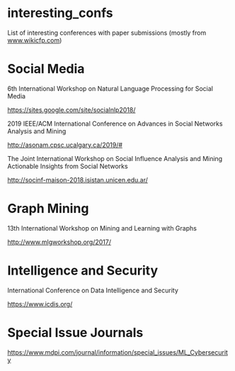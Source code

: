 # interesting_confs
List of interesting conferences with paper submissions (mostly from www.wikicfp.com)

# Social Media

6th International Workshop on Natural Language Processing for Social Media

https://sites.google.com/site/socialnlp2018/

2019 IEEE/ACM International Conference on Advances in Social Networks Analysis and Mining

http://asonam.cpsc.ucalgary.ca/2019/#

The Joint International Workshop on Social Influence Analysis and Mining Actionable Insights from Social Networks

http://socinf-maison-2018.isistan.unicen.edu.ar/

# Graph Mining

13th International Workshop on Mining and Learning with Graphs

http://www.mlgworkshop.org/2017/

# Intelligence and Security

International Conference on Data Intelligence and Security

https://www.icdis.org/

# Special Issue Journals

https://www.mdpi.com/journal/information/special_issues/ML_Cybersecurity

